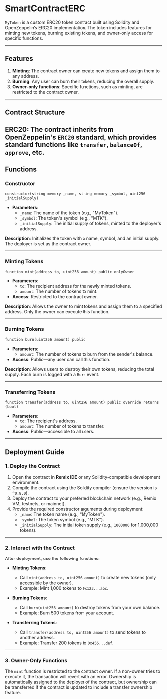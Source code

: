 # SmartContractERC

`MyToken` is a custom ERC20 token contract built using Solidity and OpenZeppelin’s ERC20 implementation. The token includes features for minting new tokens, burning existing tokens, and owner-only access for specific functions.

---

## Features

1. **Minting**: The contract owner can create new tokens and assign them to any address.  
2. **Burning**: Any user can burn their tokens, reducing the overall supply.  
3. **Owner-only functions**: Specific functions, such as minting, are restricted to the contract owner.

---

## Contract Structure

**ERC20**: The contract inherits from OpenZeppelin's `ERC20` standard, which provides standard functions like `transfer`, `balanceOf`, `approve`, etc.
---

## Functions

### **Constructor**

```solidity
constructor(string memory _name, string memory _symbol, uint256 _initialSupply)
```

- **Parameters**:
  - `_name`: The name of the token (e.g., "MyToken").
  - `_symbol`: The token's symbol (e.g., "MTK").
  - `_initialSupply`: The initial supply of tokens, minted to the deployer's address.

**Description**: Initializes the token with a name, symbol, and an initial supply. The deployer is set as the contract owner.

---

### **Minting Tokens**

```solidity
function mint(address to, uint256 amount) public onlyOwner
```

- **Parameters**:
  - `to`: The recipient address for the newly minted tokens.
  - `amount`: The number of tokens to mint.
- **Access**: Restricted to the contract owner.

**Description**: Allows the owner to mint tokens and assign them to a specified address. Only the owner can execute this function.

---

### **Burning Tokens**

```solidity
function burn(uint256 amount) public
```

- **Parameters**:
  - `amount`: The number of tokens to burn from the sender's balance.
- **Access**: Public—any user can call this function.

**Description**: Allows users to destroy their own tokens, reducing the total supply. Each burn is logged with a `Burn` event.

---

### **Transferring Tokens**

```solidity
function transfer(address to, uint256 amount) public override returns (bool)
```

- **Parameters**:
  - `to`: The recipient's address.
  - `amount`: The number of tokens to transfer.
- **Access**: Public—accessible to all users.

---

## Deployment Guide

### **1. Deploy the Contract**

1. Open the contract in **Remix IDE** or any Solidity-compatible development environment.  
2. Compile the contract using the Solidity compiler (ensure the version is `^0.8.0`).  
3. Deploy the contract to your preferred blockchain network (e.g., Remix VM, testnets, or mainnet).  
4. Provide the required constructor arguments during deployment:
   - `_name`: The token name (e.g., "MyToken").
   - `_symbol`: The token symbol (e.g., "MTK").
   - `_initialSupply`: The initial token supply (e.g., `1000000` for 1,000,000 tokens).

---

### **2. Interact with the Contract**

After deployment, use the following functions:

- **Minting Tokens**:
  - Call `mint(address to, uint256 amount)` to create new tokens (only accessible by the owner).  
  - Example: Mint 1,000 tokens to `0x123...abc`.  

- **Burning Tokens**:
  - Call `burn(uint256 amount)` to destroy tokens from your own balance.  
  - Example: Burn 500 tokens from your account.  

- **Transferring Tokens**:
  - Call `transfer(address to, uint256 amount)` to send tokens to another address.  
  - Example: Transfer 200 tokens to `0x456...def`.  

---

### **3. Owner-Only Functions**

The `mint` function is restricted to the contract owner. If a non-owner tries to execute it, the transaction will revert with an error. Ownership is automatically assigned to the deployer of the contract, but ownership can be transferred if the contract is updated to include a transfer ownership feature.

